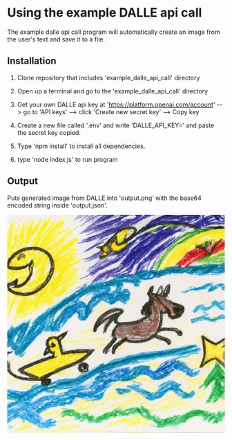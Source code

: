 # Using the example DALLE api call

The example dalle api call program will automatically create an image from the user's text and save it to a file.

## Installation

1) Clone repository that includes 'example_dalle_api_call' directory

2) Open up a terminal and go to the 'example_dalle_api_call' directory

3) Get your own DALLE api key at 'https://platform.openai.com/account' --> go to 'API keys' --> click 'Create new secret key' --> Copy key

4) Create a new file called '.env' and write 'DALLE_API_KEY=<Secret key here>' and paste the secret key copied.

5) Type 'npm install' to install all dependencies.

6) type 'node index.js' to run program

## Output

Puts generated image from DALLE into 'output.png' with the base64 encoded string inside 'output.json'.

![](example_image.png)